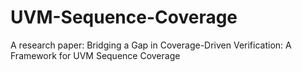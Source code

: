 # UVM-Sequence-Coverage
A research paper: Bridging a Gap in Coverage-Driven Verification: A Framework for UVM Sequence Coverage
